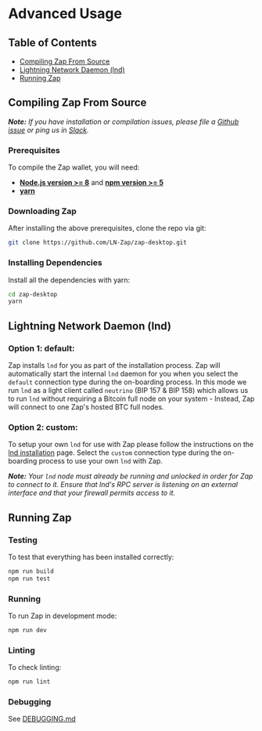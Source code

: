 # Advanced Usage

## Table of Contents

- [Compiling Zap From Source](#compiling-zap-from-source)
- [Lightning Network Daemon (lnd)](#lightning-network-daemon-lnd)
- [Running Zap](#running-zap)

## Compiling Zap From Source

**_Note:_** _If you have installation or compilation issues, please file a [Github issue][issues] or ping us in [Slack][slack]._

### Prerequisites

To compile the Zap wallet, you will need:

- **[Node.js version >= 8](https://nodejs.org)** and **[npm version >= 5](https://www.npmjs.com)**
- **[yarn](https://yarnpkg.com/lang/en/docs/install/)**

### Downloading Zap

After installing the above prerequisites, clone the repo via git:

```bash
git clone https://github.com/LN-Zap/zap-desktop.git
```

### Installing Dependencies

Install all the dependencies with yarn:

```bash
cd zap-desktop
yarn
```

## Lightning Network Daemon (lnd)

### Option 1: default:

Zap installs `lnd` for you as part of the installation process. Zap will automatically start the internal `lnd` daemon for you when you select the `default` connection type during the on-boarding process. In this mode we run `lnd` as a light client called `neutrino` (BIP 157 & BIP 158) which allows us to run `lnd` without requiring a Bitcoin full node on your system - Instead, Zap will connect to one Zap's hosted BTC full nodes.

### Option 2: custom:

To setup your own `lnd` for use with Zap please follow the instructions on the [lnd installation](https://github.com/lightningnetwork/lnd/blob/master/docs/INSTALL.md) page. Select the `custom` connection type during the on-boarding process to use your own `lnd` with Zap.

**_Note:_** _Your `lnd` node must already be running and unlocked in order for Zap to connect to it. Ensure that lnd's RPC server is listening on an external interface and that your firewall permits access to it._

## Running Zap

### Testing

To test that everything has been installed correctly:

```bash
npm run build
npm run test
```

### Running

To run Zap in development mode:

```bash
npm run dev
```

### Linting

To check linting:

```bash
npm run lint
```

### Debugging

See [DEBUGGING.md](./DEBUGGING.md)

[issues]: https://github.com/LN-Zap/zap-desktop/issues
[slack]: https://join.slack.com/t/zaphq/shared_invite/enQtMzMxMzIzNDU0NTY3LTgyM2QwYzAyZTA5OTAyMjEwMTQxZmZmZmZkNWUzMTU2MmMyNmMxNjY4Y2VjY2FiYTRkMTkwMTRlMTE4YjM2MWY
